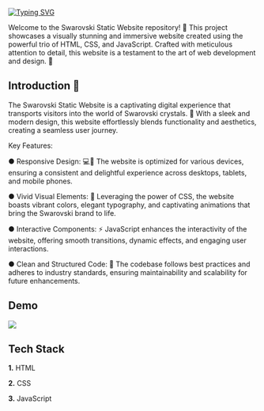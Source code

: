 
[![Typing SVG](https://readme-typing-svg.demolab.com?font=Poppins&size=30&pause=1000&color=D487F7&background=DCFFFC00&random=false&width=435&lines=Basic+Swarosvki+Website+%F0%9F%92%8D)](https://git.io/typing-svg)

Welcome to the Swarovski Static Website repository! 💎 This project showcases a visually stunning and immersive website created using the powerful trio of HTML, CSS, and JavaScript. Crafted with meticulous attention to detail, this website is a testament to the art of web development and design. 🎨





## Introduction 📃

The Swarovski Static Website is a captivating digital experience that transports visitors into the world of Swarovski crystals. 💫 With a sleek and modern design, this website effortlessly blends functionality and aesthetics, creating a seamless user journey.

Key Features:

● Responsive Design: 💻📱 The website is optimized for various devices, ensuring a consistent and delightful experience across desktops, tablets, and mobile phones.

● Vivid Visual Elements: 🎨 Leveraging the power of CSS, the website boasts vibrant colors, elegant typography, and captivating animations that bring the Swarovski brand to life.

● Interactive Components: ⚡ JavaScript enhances the interactivity of the website, offering smooth transitions, dynamic effects, and engaging user interactions.

● Clean and Structured Code: 🧰 The codebase follows best practices and adheres to industry standards, ensuring maintainability and scalability for future enhancements.
## Demo

![](https://github.com/Shrey2dew/Basic-Swarovski-Website/blob/main/Website_Result.gif)
## Tech Stack

**1.** HTML

**2.** CSS

**3.** JavaScript



